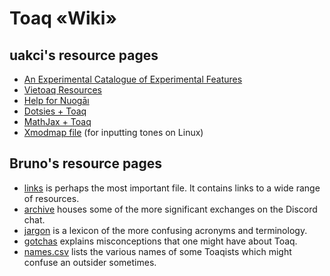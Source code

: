 <title>Toaq Wiki</title>

# Toaq «Wiki»

## uakci's resource pages
* [An Experimental Catalogue of Experimental Features](experimental)
* [Vietoaq Resources](vietoaq)
* [Help for Nuogāı](nuogai)
* [Dotsies + Toaq](dotsies)
* [MathJax + Toaq](jax)
* [Xmodmap file](Xmodmap.Xmodmap) (for inputting tones on Linux)

## Bruno's resource pages
* [links](links) is perhaps the most important file. It contains links to a wide range of resources.
* [archive](archive) houses some of the more significant exchanges on the Discord chat.
* [jargon](jargon) is a lexicon of the more confusing acronyms and terminology.
* [gotchas](gotchas) explains misconceptions that one might have about Toaq.
* [names.csv](names.csv) lists the various names of some Toaqists which might confuse an outsider sometimes.

